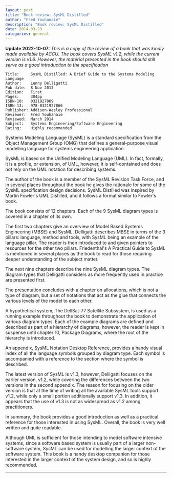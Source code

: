 ```yaml
---
layout: post
title: "Book review: SysML Distilled"
author: "Fred Youhanaie"
description: "Book review: SysML Distilled"
date: 2014-03-29
categories: general
---
```


**Update 2022-10-07:** _This is a copy of the review of a book that was kindly
made available by ACCU. The book covers SysML v1.2, while the current version is
v1.6. However, the material presented in the book should still serve as a good
introduction to the specification_

```
Title:     SysML Distilled: A Brief Guide to the Systems Modeling Language
Author:    Lenny Delligatti
Pub date:  8 Nov 2013
Edition:   First
Pages:     304pp
ISBN-10:   0321927869
ISBN-13:   978-0321927866
Publisher: Addison-Wesley Professional
Reviewer:  Fred Youhanaie
Reviewed:  March 2014
Subject:   Systems Engineering/Software Engineering
Rating:    Highly recommended
```

Systems Modeling Language (SysML) is a standard specification from
the Object Management Group (OMG) that defines a general-purpose
visual modelling language for systems engineering application.

SysML is based on the Unified Modeling Language (UML). In fact,
formally, it is a profile, or extension, of UML, however, it is
self-contained and does not rely on the UML notation for describing
systems.

The author of the book is a member of the SysML Revision Task Force,
and in several places throughout the book he gives the rationale for
some of the SysML specification design decisions. SysML Distilled was
inspired by Martin Fowler's UML Distilled, and it follows a format
similar to Fowler's book.

The book consists of 12 chapters. Each of the 9 SysML diagram types is
covered in a chapter of its own.

The first two chapters give an overview of Model Based Systems
Engineering (MBSE) and SysML. Delligatti describes MBSE in terms of
the 3 pillars: language, method and tools, with SysML being an
example of the language pillar.  The reader is then introduced to and
given pointers to resources for the other two pillars. Friedenthal's A
Practical Guide to SysML is mentioned in several places as the book to
read for those requiring deeper understanding of the subject matter.

The next nine chapters describe the nine SysML diagram types. The
diagram types that Delligatti considers as more frequently used in
practice are presented first.

The presentation concludes with a chapter on allocations, which is not
a type of diagram, but a set of notations that act as the glue that
connects the various levels of the model to each other.

A hypothetical system, The DellSat-77 Satellite Subsystem, is used as
a running example throughout the book to demonstrate the application
of various diagram types. Each of the example diagrams are defined and
described as part of a hierarchy of diagrams, however, the reader is
kept in suspense until chapter 10, Package Diagrams, where the root of
the hierarchy is introduced.

An appendix, SysML Notation Desktop Reference, provides a handy visual
index of all the language symbols grouped by diagram type. Each symbol
is accompanied with a reference to the section where the symbol is
described.

The latest version of SysML is v1.3, however, Delligatti focuses on
the earlier version, v1.2, while covering the differences between the
two versions in the second appendix. The reason for focusing on the
older version is that at the time of writing all the available SysML
tools support v1.2, while only a small portion additionally support
v1.3. In addition, it appears that the use of v1.3 is not as
widespread as v1.2 among practitioners.

In summary, the book provides a good introduction as well as a
practical reference for those interested in using SysML. Overall, the
book is very well written and quite readable.

Although UML is sufficient for those intending to model software
intensive systems, since a software based system is usually part of a
larger non-software system, SysML can be used for modelling the larger
context of the software system. This book is a handy desktop companion
for those interested in the larger context of the system design, and
so is highly recommended.

---

